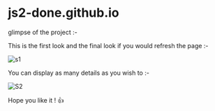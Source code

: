 # js2-done.github.io
glimpse of the project :-

This is the first look and the final look if you would refresh the page :-

![s1](https://user-images.githubusercontent.com/73931975/105162597-da146d00-5b38-11eb-8178-1c4d4b64cfd6.png)

You can display as many details as you wish to :-

![S2](https://user-images.githubusercontent.com/73931975/105162880-3081ab80-5b39-11eb-8bc7-195c0380d319.png)
 
Hope you like it ! 👍 
